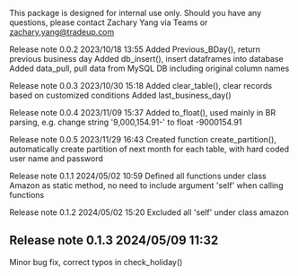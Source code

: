 This package is designed for internal use only. Should you have any questions, please contact Zachary Yang via Teams or zachary.yang@tradeup.com

Release note 0.0.2   2023/10/18 13:55
Added Previous_BDay(), return previous business day
Added db_insert(), insert dataframes into database
Added data_pull, pull data from MySQL DB including original column names


Release note 0.0.3   2023/10/30 15:18
Added clear_table(), clear records based on customized conditions
Added last_business_day()

Release note 0.0.4   2023/11/09 15:37
Added to_float(), used mainly in BR parsing, e.g. change string '9,000,154.91-' to float -9000154.91

Release note 0.0.5   2023/11/29 16:43
Created function create_partition(), automatically create partition of next month for each table, with hard coded user name and password

Release note 0.1.1   2024/05/02 10:59
Defined all functions under class Amazon as static method, no need to include argument 'self' when calling functions

Release note 0.1.2   2024/05/02 15:20
Excluded all 'self' under class amazon

## Release note 0.1.3   2024/05/09 11:32
Minor bug fix, correct typos in check_holiday()